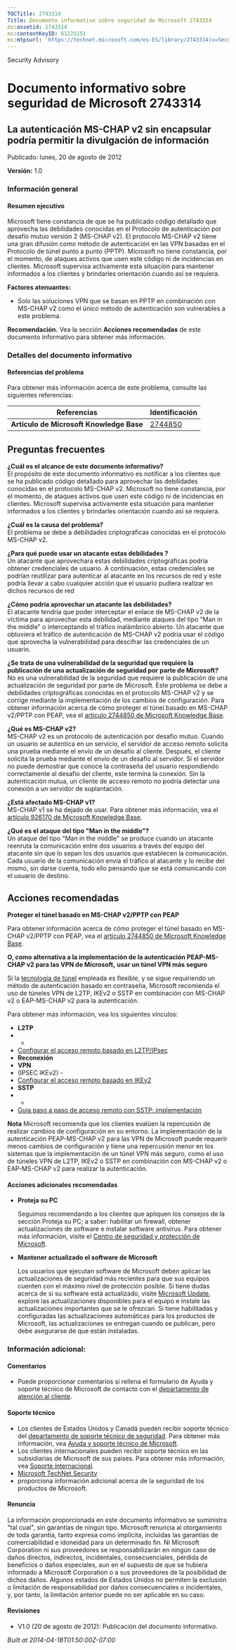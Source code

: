 ```yaml
---
TOCTitle: 2743314
Title: Documento informativo sobre seguridad de Microsoft 2743314
ms:assetid: 2743314
ms:contentKeyID: 61225151
ms:mtpsurl: 'https://technet.microsoft.com/es-ES/library/2743314(v=Security.10)'
---
```


Security Advisory

Documento informativo sobre seguridad de Microsoft 2743314
==========================================================

La autenticación MS-CHAP v2 sin encapsular podría permitir la divulgación de información
----------------------------------------------------------------------------------------

Publicado: lunes, 20 de agosto de 2012

**Versión:** 1.0

### Información general

#### Resumen ejecutivo

Microsoft tiene constancia de que se ha publicado código detallado que aprovecha las debilidades conocidas en el Protocolo de autenticación por desafío mutuo versión 2 (MS-CHAP v2). El protocolo MS-CHAP v2 tiene una gran difusión como método de autenticación en las VPN basadas en el Protocolo de túnel punto a punto (PPTP). Microsoft no tiene constancia, por el momento, de ataques activos que usen este código ni de incidencias en clientes. Microsoft supervisa activamente esta situación para mantener informados a los clientes y brindarles orientación cuando así se requiera.

**Factores atenuantes:**

-   Solo las soluciones VPN que se basan en PPTP en combinación con MS-CHAP v2 como el único método de autenticación son vulnerables a este problema.

**Recomendación.** Vea la sección **Acciones recomendadas** de este documento informativo para obtener más información.

### Detalles del documento informativo

#### Referencias del problema

Para obtener más información acerca de este problema, consulte las siguientes referencias:

| Referencias                              | Identificación                                     |
|------------------------------------------|----------------------------------------------------|
| **Artículo de Microsoft Knowledge Base** | [2744850](http://support.microsoft.com/kb/2744850) |

Preguntas frecuentes
--------------------

**¿Cuál es el alcance de este documento informativo?**  
El propósito de este documento informativo es notificar a los clientes que se ha publicado código detallado para aprovechar las debilidades conocidas en el protocolo MS-CHAP v2. Microsoft no tiene constancia, por el momento, de ataques activos que usen este código ni de incidencias en clientes. Microsoft supervisa activamente esta situación para mantener informados a los clientes y brindarles orientación cuando así se requiera.

**¿Cuál es la causa del problema?**  
El problema se debe a debilidades criptográficas conocidas en el protocolo MS-CHAP v2.

**¿Para qué puede usar un atacante estas debilidades ?**  
Un atacante que aprovechara estas debilidades criptográficas podría obtener credenciales de usuario. A continuación, estas credenciales se podrían reutilizar para autenticar al atacante en los recursos de red y este podría llevar a cabo cualquier acción que el usuario pudiera realizar en dichos recursos de red

**¿Cómo podría aprovechar un atacante las debilidades?**  
El atacante tendría que poder interceptar el enlace de MS-CHAP v2 de la víctima para aprovechar esta debilidad, mediante ataques del tipo "Man in the middle" o interceptando el tráfico inalámbrico abierto. Un atacante que obtuviera el tráfico de autenticación de MS-CHAP v2 podría usar el código que aprovecha la vulnerabilidad para descifrar las credenciales de un usuario.

**¿Se trata de una vulnerabilidad de la seguridad que requiere la publicación de una actualización de seguridad por** **parte de Microsoft?**  
No es una vulnerabilidad de la seguridad que requiere la publicación de una actualización de seguridad por parte de Microsoft. Este problema se debe a debilidades criptográficas conocidas en el protocolo MS-CHAP v2 y se corrige mediante la implementación de los cambios de configuración. Para obtener información acerca de cómo proteger el túnel basado en MS-CHAP v2/PPTP con PEAP, vea el [artículo 2744850 de Microsoft Knowledge Base](http://support.microsoft.com/kb/2744850).

**¿Qué es MS-CHAP v2?**  
MS-CHAP v2 es un protocolo de autenticación por desafío mutuo. Cuando un usuario se autentica en un servicio, el servidor de acceso remoto solicita una prueba mediante el envío de un desafío al cliente. Después, el cliente solicita la prueba mediante el envío de un desafío al servidor. Si el servidor no puede demostrar que conoce la contraseña del usuario respondiendo correctamente al desafío del cliente, este termina la conexión. Sin la autenticación mutua, un cliente de acceso remoto no podría detectar una conexión a un servidor de suplantación.

**¿Está afectado MS-CHAP v1?**  
MS-CHAP v1 se ha dejado de usar. Para obtener más información, vea el [artículo 926170 de Microsoft Knowledge Base](http://support.microsoft.com/kb/926170).

**¿Qué es el ataque del tipo "Man in the middle"?**  
Un ataque del tipo "Man in the middle" se produce cuando un atacante reenruta la comunicación entre dos usuarios a través del equipo del atacante sin que lo sepan los dos usuarios que establecen la comunicación. Cada usuario de la comunicación envía el tráfico al atacante y lo recibe del mismo, sin darse cuenta, todo ello pensando que se está comunicando con el usuario de destino.

Acciones recomendadas
---------------------

**Proteger el túnel basado en MS-CHAP v2/PPTP con PEAP**

Para obtener información acerca de cómo proteger el túnel basado en MS-CHAP v2/PPTP con PEAP, vea el [artículo 2744850 de Microsoft Knowledge Base](http://support.microsoft.com/kb/2744850).

**O, como alternativa a la implementación de la autenticación PEAP-MS-CHAP v2 para las VPN de Microsoft,** **usar un túnel VPN más seguro**

Si la [tecnología de túnel](http://technet.microsoft.com/library/dd469817) empleada es flexible, y se sigue requiriendo un método de autenticación basado en contraseña, Microsoft recomienda el uso de túneles VPN de L2TP, IKEv2 o SSTP en combinación con MS-CHAP v2 o EAP-MS-CHAP v2 para la autenticación.

Para obtener más información, vea los siguientes vínculos:

-   **L2TP**
-   -
-   [Configurar el acceso remoto basado en L2TP/IPsec](http://technet.microsoft.com/library/ff687761)
-   **Reconexión**
-   **VPN**
-   (IPSEC IKEv2) -
-   [Configurar el acceso remoto basado en IKEv2](http://technet.microsoft.com/library/ff687731)
-   **SSTP**
-   -
-   [Guía paso a paso de acceso remoto con SSTP: implementación](http://technet.microsoft.com/library/cc731352)

**Nota** Microsoft recomienda que los clientes evalúen la repercusión de realizar cambios de configuración en su entorno. La implementación de la autenticación PEAP-MS-CHAP v2 para las VPN de Microsoft puede requerir menos cambios de configuración y tiene una repercusión menor en los sistemas que la implementación de un túnel VPN más seguro, como el uso de túneles VPN de L2TP, IKEv2 o SSTP en combinación con MS-CHAP v2 o EAP-MS-CHAP v2 para realizar la autenticación.

#### Acciones adicionales recomendadas

-   **Proteja su PC**

    Seguimos recomendando a los clientes que apliquen los consejos de la sección Proteja su PC; a saber: habilitar un firewall, obtener actualizaciones de software e instalar software antivirus. Para obtener más información, visite el [Centro de seguridad y protección de Microsoft](http://www.microsoft.com/es-es/security/default.aspx).

-   **Mantener actualizado el software de Microsoft**

    Los usuarios que ejecutan software de Microsoft deben aplicar las actualizaciones de seguridad más recientes para que sus equipos cuenten con el máximo nivel de protección posible. Si tiene dudas acerca de si su software está actualizado, visite [Microsoft Update](http://go.microsoft.com/fwlink/?linkid=40747), explore las actualizaciones disponibles para el equipo e instale las actualizaciones importantes que se le ofrezcan. Si tiene habilitadas y configuradas las actualizaciones automáticas para los productos de Microsoft, las actualizaciones se entregan cuando se publican, pero debe asegurarse de que están instaladas.

### Información adicional:

#### Comentarios

-   Puede proporcionar comentarios si rellena el formulario de Ayuda y soporte técnico de Microsoft de contacto con el [departamento de atención al cliente](http://support.microsoft.com/kb/?scid=sw;en;1257&showpage=1&ws=technet&sd=tech).

#### Soporte técnico

-   Los clientes de Estados Unidos y Canadá pueden recibir soporte técnico del [departamento de soporte técnico de seguridad](http://go.microsoft.com/fwlink/?linkid=21131). Para obtener más información, vea [Ayuda y soporte técnico de Microsoft](http://support.microsoft.com/).
-   Los clientes internacionales pueden recibir soporte técnico en las subsidiarias de Microsoft de sus países. Para obtener más información, vea [Soporte internacional](http://go.microsoft.com/fwlink/?linkid=21155).
-   [Microsoft TechNet Security](http://go.microsoft.com/fwlink/?linkid=21132)
-   proporciona información adicional acerca de la seguridad de los productos de Microsoft.

#### Renuncia

La información proporcionada en este documento informativo se suministra "tal cual", sin garantías de ningún tipo. Microsoft renuncia al otorgamiento de toda garantía, tanto expresa como implícita, incluidas las garantías de comerciabilidad e idoneidad para un determinado fin. Ni Microsoft Corporation ni sus proveedores se responsabilizarán en ningún caso de daños directos, indirectos, incidentales, consecuenciales, pérdida de beneficios o daños especiales, aun en el supuesto de que se hubiera informado a Microsoft Corporation o a sus proveedores de la posibilidad de dichos daños. Algunos estados de Estados Unidos no permiten la exclusión o limitación de responsabilidad por daños consecuenciales o incidentales, y, por tanto, la limitación anterior puede no ser aplicable en su caso.

#### Revisiones

-   V1.0 (20 de agosto de 2012): Publicación del documento informativo.

*Built at 2014-04-18T01:50:00Z-07:00*
